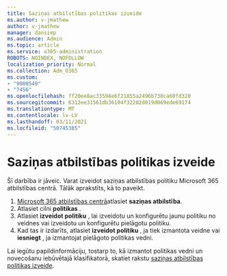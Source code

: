 ```yaml
---
title: Saziņas atbilstības politikas izveide
ms.author: v-jmathew
author: v-jmathew
manager: dansimp
ms.audience: Admin
ms.topic: article
ms.service: o365-administration
ROBOTS: NOINDEX, NOFOLLOW
localization_priority: Normal
ms.collection: Adm_O365
ms.custom:
- "9000549"
- "7456"
ms.openlocfilehash: ff20ee8ac33598e6f21855a2496b730ca60fd320
ms.sourcegitcommit: 6312ee31561db36104f32282d019d069ede69174
ms.translationtype: MT
ms.contentlocale: lv-LV
ms.lasthandoff: 03/11/2021
ms.locfileid: "50745385"
---
```

# <a name="create-a-communication-compliance-policy"></a>Saziņas atbilstības politikas izveide

Šī darbība ir jāveic. Varat izveidot saziņas atbilstības politiku Microsoft 365 atbilstības centrā. Tālāk aprakstīts, kā to paveikt.

1. [Microsoft 365 atbilstības centrā](https://go.microsoft.com/fwlink/?linkid=2130502)atlasiet **saziņas atbilstība**.
2. Atlasiet cilni **politikas** .
3. Atlasiet **izveidot politiku** , lai izveidotu un konfigurētu jaunu politiku no veidnes vai izveidotu un konfigurētu pielāgotu politiku.
4. Kad tas ir izdarīts, atlasiet **izveidot politiku** , ja tiek izmantota veidne vai **iesniegt** , ja izmantojat pielāgoto politikas vedni.

Lai iegūtu papildinformāciju, tostarp to, kā izmantot politikas vedni un novecošanu iebūvētajā klasifikatorā, skatiet rakstu [saziņas atbilstības politikas izveide](https://go.microsoft.com/fwlink/?linkid=2129079).
